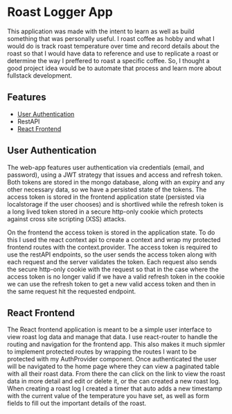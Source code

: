 # Roast Logger App
This application was made with the intent to learn as well as build something that was personally useful. I roast coffee as hobby and what I would do is track roast temperature over time and record details about the roast so that I would have data to reference and use to replicate a roast or determine the way I preffered to roast a specific coffee. So, I thought a good project idea would be to automate that process and learn more about fullstack development. 
## Features
- [User Authentication](#user-authentication)
- RestAPI
- [React Frontend](#react-frontend)
## User Authentication
The web-app features user authentication via credentials (email, and password), using a JWT strategy that issues and access and refresh token. Both tokens are stored in the mongo database, along with an expiry and any other necessary data, so we have a persisted state of the tokens. The access token is stored in the frontend application state (persisted via localstorage if the user chooses) and is shortlived while the refresh token is a long lived token stored in a secure http-only cookie which protects against cross site scripting (XSS) attacks.

On the frontend the access token is stored in the application state. To do this I used the react context api to create a context and wrap my protected frontend routes with the context.provider. The access token is required to use the restAPI endpoints, so the user sends the access token along with each request and the server validates the token. Each request also sends the secure http-only cookie with the request so that in the case where the access token is no longer valid if we have a valid refresh token in the cookie we can use the refresh token to get a new valid access token and then in the same request hit the requested endpoint.

## React Frontend
The React frontend application is meant to be a simple user interface to view roast log data and manage that data. I use react-router to handle the routing and navigation for the frontend app. This also makes it much sipmler to implement protected routes by wrapping the routes I want to be protected with my AuthProvider component. Once authenticated the user will be navigated to the home page where they can view a paginated table with all their roast data. From there the can click on the link to view the roast data in more detail and edit or delete it, or the can created a new roast log. When creating a roast log I created a timer that auto adds a new timestamp with the current value of the temperature you have set, as well as form fields to fill out the important details of the roast.
